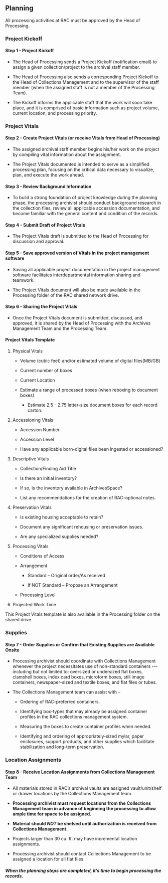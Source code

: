 ## Planning

All processing activities at RAC must be approved by the Head of Processing.

### Project Kickoff
#### Step 1 - Project Kickoff

-   The Head of Processing sends a Project Kickoff (notification email) to assign a given collection/project to the archival staff member.

-   The Head of Processing also sends a corresponding Project Kickoff to the Head of Collections Management and to the supervisor of the staff member (when the assigned staff is not a member of the Processing Team).

-   The Kickoff informs the applicable staff that the work will soon take place, and it is comprised of basic information such as project volume, current location, and processing priority.

### Project Vitals

#### Step 2 - Create Project Vitals (or receive Vitals from Head of Processing)

-   The assigned archival staff member begins his/her work on the project by compiling vital information about the assignment.

-   The Project Vitals documented is intended to serve as a simplified processing plan, focusing on the critical data necessary to visualize, plan, and execute the work ahead.

#### Step 3 - Review Background Information

-   To build a strong foundation of project knowledge during the planning phase, the processing archivist should conduct background research in the collection files, review all applicable accession documentation, and become familiar with the general content and condition of the records.

#### Step 4 - Submit Draft of Project Vitals

-   The Project Vitals draft is submitted to the Head of Processing for discussion and approval.

#### Step 5 - Save approved version of Vitals in the project management software

-   Saving all applicable project documentation in the project management software facilitates interdepartmental information sharing and teamwork.

-   The Project Vitals document will also be made available in the Processing folder of the RAC shared network drive.

#### Step 6 - Sharing the Project Vitals

-   Once the Project Vitals document is submitted, discussed, and approved, it is shared by the Head of Processing with the Archives Management Team and the Processing Team.

#### Project Vitals Template

1.  Physical Vitals

    -   Volume (cubic feet) and/or estimated volume of digital files(MB/GB)

    -   Current number of boxes

    -   Current Location

    -   Estimate a range of processed boxes (when reboxing to document boxes)

        -   Estimate 2.5 - 2.75 letter-size document boxes for each record carton.

2.  Accessioning Vitals

    -   Accession Number

    -   Accession Level

    -   Have any applicable born-digital files been ingested or accessioned?

3.  Descriptive Vitals

    -   Collection/Finding Aid Title

    -   Is there an initial inventory?

    -   If so, is the inventory available in ArchivesSpace?

    -   List any recommendations for the creation of RAC-optional notes.

4.  Preservation Vitals

    -   Is existing housing acceptable to retain?

    -   Document any significant rehousing or preservation issues.

    -   Are any specialized supplies needed?

5.  Processing Vitals

    -   Conditions of Access

    -   Arrangement

        -   Standard – Original order/As received

        -   If NOT Standard – Propose an Arrangement

    -   Processing Level

6.  Projected Work Time

This Project Vitals template is also available in the Processing folder on the shared drive.

### Supplies

#### Step 7 - Order Supplies or Confirm that Existing Supplies are Available Onsite

-   Processing archivist should coordinate with Collections Management whenever the project necessitates use of non-standard containers --- including but not limited to: oversized or undersized flat boxes, clamshell boxes, index card boxes, microform boxes, still image containers, newspaper-sized and textile boxes, and flat files or tubes.

-   The Collections Management team can assist with –

    -   Ordering of RAC-preferred containers.

    -   Identifying box-types that may already be assigned container profiles in the RAC collections management system.

    -   Measuring the boxes to create container profiles when needed.

    -   Identifying and ordering of appropriately-sized mylar, paper enclosures, support products, and other supplies which facilitate stabilization and long-term preservation.

### Location Assignments

#### Step 8 - Receive Location Assignments from Collections Management Team

-   All materials stored in RAC’s archival vaults are assigned vault/unit/shelf or drawer locations by the Collections Management team.

-   **Processing archivist must request locations from the Collections Management team in advance of beginning the processing to allow ample time for space to be assigned.**

-   **Material should *NOT* be shelved until authorization is received from Collections Management.**

-   Projects larger than 30 cu. ft. may have incremental location assignments.

-   Processing archivist should contact Collections Management to be assigned a location for all flat files.

##### _When the planning steps are completed, it’s time to begin processing the records._

